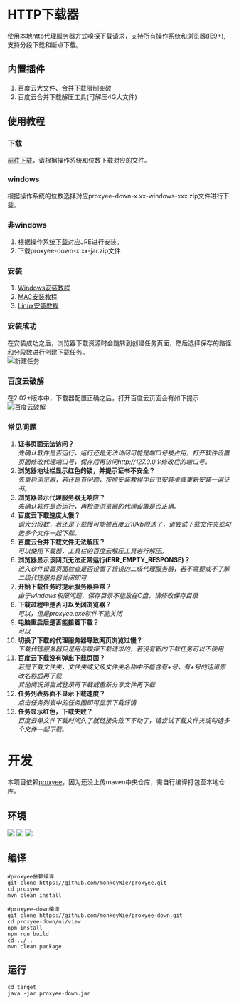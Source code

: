 # HTTP下载器
使用本地http代理服务器方式嗅探下载请求，支持所有操作系统和浏览器(IE9+),支持分段下载和断点下载。
## 内置插件
1. 百度云大文件、合并下载限制突破
2. 百度云合并下载解压工具(可解压4G大文件)
## 使用教程
### 下载
[前往下载](https://github.com/monkeyWie/proxyee-down/releases)，请根据操作系统和位数下载对应的文件。
### windows
根据操作系统的位数选择对应proxyee-down-x.xx-windows-xxx.zip文件进行下载。
### 非windows
1. 根据操作系统[下载](http://www.oracle.com/technetwork/java/javase/downloads/jre8-downloads-2133155.html)对应JRE进行安装。
2. 下载proxyee-down-x.xx-jar.zip文件
### 安装
1. [Windows安装教程](https://github.com/monkeyWie/proxyee-down/blob/master/view/guide/windows/read.md)
2. [MAC安装教程](https://github.com/monkeyWie/proxyee-down/blob/master/view/guide/mac/read.md)
3. [Linux安装教程](https://github.com/monkeyWie/proxyee-down/blob/master/view/guide/linux/read.md)
### 安装成功
在安装成功之后，浏览器下载资源时会跳转到创建任务页面，然后选择保存的路径和分段数进行创建下载任务。  
![新建任务](https://github.com/monkeyWie/proxyee-down/raw/master/view/new-task.png)
### 百度云破解
在2.02+版本中，下载器配置正确之后，打开百度云页面会有如下提示
![百度云破解](https://github.com/monkeyWie/proxyee-down/raw/master/view/bdy-hook.png)
### 常见问题
1. **证书页面无法访问？**  
*先确认软件是否运行，运行还是无法访问可能是端口号被占用，打开软件设置页面修改代理端口号，保存后再访问http://127.0.0.1:修改后的端口号。*
2. **浏览器地址栏显示红色的锁，并提示证书不安全？**  
*先重启浏览器，若还是有问题，按照安装教程中证书安装步骤重新安装一遍证书。*
3. **浏览器显示代理服务器无响应？**  
*先确认软件是否运行，再检查浏览器的代理设置是否正确。*
4. **百度云下载速度太慢？**  
*调大分段数，若还是下载慢可能被百度云10kb限速了，请尝试下载文件夹或勾选多个文件一起下载。*
5. **百度云合并下载文件无法解压？**  
*可以使用下载器，工具栏的百度云解压工具进行解压。*
6. **浏览器显示该网页无法正常运行(ERR_EMPTY_RESPONSE)？**  
*进入软件设置页面检查是否设置了错误的二级代理服务器，若不需要或不了解二级代理服务器关闭即可*
7. **开始下载任务时提示服务器异常？**  
*由于windows权限问题，保存目录不能放在C盘，请修改保存目录*
8. **下载过程中是否可以关闭浏览器？**  
*可以，但是proxyee.exe软件不能关闭*  
9. **电脑重启后是否能接着下载？**  
*可以*
10. **切换了下载的代理服务器导致网页浏览过慢？**  
*下载代理服务器只是用与嗅探下载请求的，若没有新的下载任务可以不使用*
11. **百度云下载没有弹出下载页面？**  
*若是下载文件夹，文件夹或父级文件夹名称中不能含有+号，有+号的话请修改名称后再下载*  
*其他情况请尝试登录再下载或重新分享文件再下载*
12. **任务列表界面不显示下载速度？**  
*点击任务列表中的任务圈即可显示下载详情*
13. **任务显示红色，下载失败？**  
*百度云单文件下载时间久了就链接失效下不动了，请尝试下载文件夹或勾选多个文件一起下载。*

# 开发
本项目依赖[proxyee](https://github.com/monkeyWie/proxyee)，因为还没上传maven中央仓库，需自行编译打包至本地仓库。
## 环境
  ![](https://img.shields.io/badge/JAVA-1.8%2B-brightgreen.svg) ![](https://img.shields.io/badge/maven-3.0%2B-brightgreen.svg) ![](https://img.shields.io/badge/node.js-8.0%2B-brightgreen.svg)
## 编译
```
#proxyee依赖编译
git clone https://github.com/monkeyWie/proxyee.git
cd proxyee
mvn clean install

#proxyee-down编译
git clone https://github.com/monkeyWie/proxyee-down.git
cd proxyee-down/ui/view
npm install
npm run build
cd ../..
mvn clean package
```
## 运行
```
cd target
java -jar proxyee-down.jar
```